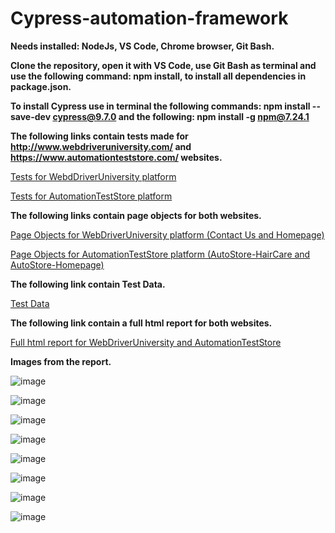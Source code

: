 # Cypress-automation-framework

**Needs installed: NodeJs, VS Code, Chrome browser, Git Bash.**

**Clone the repository, open it with VS Code, use Git Bash as terminal and use the following command: npm install, to install all dependencies in package.json.**

**To install Cypress use in terminal the following commands: npm install --save-dev cypress@9.7.0 and the following: npm install -g npm@7.24.1**

**The following links contain tests made for http://www.webdriveruniversity.com/ and https://www.automationteststore.com/ websites.**

[Tests for WebdDriverUniversity platform ](/cypress/integration/webdriver-uni/)

[Tests for AutomationTestStore platform ](/cypress/integration/automation-test-store/)

**The following links contain page objects for both websites.**

[Page Objects for WebDriverUniversity platform (Contact Us and Homepage) ](/cypress/support/pageObjects/webdriver-uni)

[Page Objects for AutomationTestStore platform (AutoStore-HairCare and AutoStore-Homepage) ](/cypress/support/pageObjects/automation-test-store)

**The following link contain Test Data.**

[Test Data](/cypress/fixtures)

**The following link contain a full html report for both websites.**

[Full html report for WebDriverUniversity and AutomationTestStore](/mochawesome-report)

**Images from the report.**

![image](https://user-images.githubusercontent.com/90641668/212561279-c35393ac-20a2-445c-86a2-b2f9cd20c6cb.png)

![image](https://user-images.githubusercontent.com/90641668/212560785-04bcc4b3-4770-4d77-9641-723c04913836.png)

![image](https://user-images.githubusercontent.com/90641668/212560894-af508170-6cc6-4ac9-b1a3-742e004bbf3d.png)

![image](https://user-images.githubusercontent.com/90641668/212560951-3d19a4b7-b5f5-4f00-b7e9-57f16a8a7968.png)

![image](https://user-images.githubusercontent.com/90641668/212561019-fe529384-538a-4025-b7b3-94b902621d0b.png)

![image](https://user-images.githubusercontent.com/90641668/212561077-6b451c45-3a2d-4864-9f49-8f8dbd5d98f9.png)

![image](https://user-images.githubusercontent.com/90641668/212561152-16297620-2888-4598-92b2-df885189107c.png)

![image](https://user-images.githubusercontent.com/90641668/212561210-cb725b6c-288b-4d2c-8474-4ddbcbaa1de4.png)








